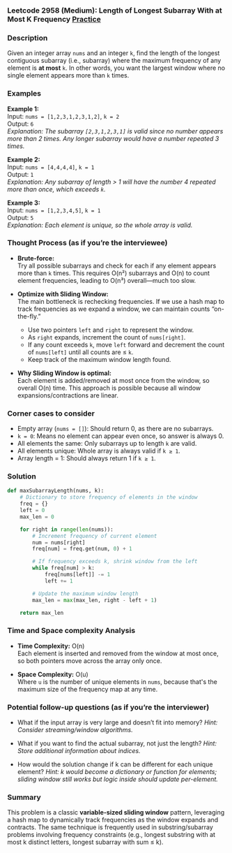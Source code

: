 ### Leetcode 2958 (Medium): Length of Longest Subarray With at Most K Frequency [Practice](https://leetcode.com/problems/length-of-longest-subarray-with-at-most-k-frequency)

### Description  
Given an integer array `nums` and an integer `k`, find the length of the longest contiguous subarray (i.e., subarray) where the maximum frequency of any element is **at most** `k`. In other words, you want the largest window where no single element appears more than `k` times.

### Examples  

**Example 1:**  
Input: `nums = [1,2,3,1,2,3,1,2]`, `k = 2`  
Output: `6`  
*Explanation: The subarray `[2,3,1,2,3,1]` is valid since no number appears more than 2 times. Any longer subarray would have a number repeated 3 times.*

**Example 2:**  
Input: `nums = [4,4,4,4]`, `k = 1`  
Output: `1`  
*Explanation: Any subarray of length > 1 will have the number 4 repeated more than once, which exceeds `k`.*

**Example 3:**  
Input: `nums = [1,2,3,4,5]`, `k = 1`  
Output: `5`  
*Explanation: Each element is unique, so the whole array is valid.*

### Thought Process (as if you’re the interviewee)  
- **Brute-force:**  
  Try all possible subarrays and check for each if any element appears more than `k` times. This requires O(n²) subarrays and O(n) to count element frequencies, leading to O(n³) overall—much too slow.

- **Optimize with Sliding Window:**  
  The main bottleneck is rechecking frequencies. If we use a hash map to track frequencies as we expand a window, we can maintain counts “on-the-fly.”
  - Use two pointers `left` and `right` to represent the window.
  - As `right` expands, increment the count of `nums[right]`.
  - If any count exceeds `k`, move `left` forward and decrement the count of `nums[left]` until all counts are ≤ `k`.
  - Keep track of the maximum window length found.

- **Why Sliding Window is optimal:**  
  Each element is added/removed at most once from the window, so overall O(n) time. This approach is possible because all window expansions/contractions are linear.

### Corner cases to consider  
- Empty array (`nums = []`): Should return 0, as there are no subarrays.
- `k = 0`: Means no element can appear even once, so answer is always 0.
- All elements the same: Only subarrays up to length `k` are valid.
- All elements unique: Whole array is always valid if `k ≥ 1`.
- Array length = 1: Should always return 1 if `k ≥ 1`.

### Solution

```python
def maxSubarrayLength(nums, k):
    # Dictionary to store frequency of elements in the window
    freq = {}
    left = 0
    max_len = 0

    for right in range(len(nums)):
        # Increment frequency of current element
        num = nums[right]
        freq[num] = freq.get(num, 0) + 1

        # If frequency exceeds k, shrink window from the left
        while freq[num] > k:
            freq[nums[left]] -= 1
            left += 1

        # Update the maximum window length
        max_len = max(max_len, right - left + 1)

    return max_len
```

### Time and Space complexity Analysis  

- **Time Complexity:** O(n)  
  Each element is inserted and removed from the window at most once, so both pointers move across the array only once.

- **Space Complexity:** O(u)  
  Where `u` is the number of unique elements in `nums`, because that's the maximum size of the frequency map at any time.

### Potential follow-up questions (as if you’re the interviewer)  

- What if the input array is very large and doesn’t fit into memory?
  *Hint: Consider streaming/window algorithms.*

- What if you want to find the actual subarray, not just the length?
  *Hint: Store additional information about indices.*

- How would the solution change if k can be different for each unique element?
  *Hint: k would become a dictionary or function for elements; sliding window still works but logic inside should update per-element.*

### Summary
This problem is a classic **variable-sized sliding window** pattern, leveraging a hash map to dynamically track frequencies as the window expands and contracts. The same technique is frequently used in substring/subarray problems involving frequency constraints (e.g., longest substring with at most k distinct letters, longest subarray with sum ≤ k).